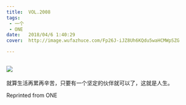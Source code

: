 ```yaml
---
title:	VOL.2008
tags:
 - 一个
 - ONE
date:	2018/04/6 1:40:29
cover:	http://image.wufazhuce.com/Fp26J-iJZ8Uh6KQdu5waHCMWpSZG

---
```

![](http://image.wufazhuce.com/Fp26J-iJZ8Uh6KQdu5waHCMWpSZG)
---

就算生活再累再辛苦，只要有一个坚定的伙伴就可以了，这就是人生。
 
Reprinted from ONE

